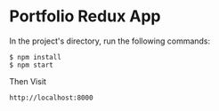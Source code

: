 # Portfolio Redux App

In the project's directory, run the following commands:

```
$ npm install
$ npm start
```

Then Visit

```
http://localhost:8000
```
